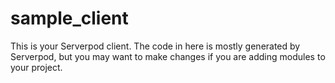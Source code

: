 # sample_client

This is your Serverpod client. The code in here is mostly generated by
Serverpod, but you may want to make changes if you are adding modules to your
project.

